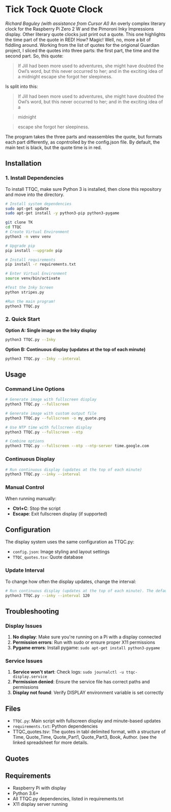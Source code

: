 # Tick Tock Quote Clock

*Richard Baguley (with assistance from Cursor AI)*
An overly complex literary clock for the Raspberry Pi Zero 2 W and the Pimoroni Inky Impressions display. Other literary quote clocks just print out a quote. This one highlights the time part of the quote in RED!
How? Magic! Well, no, more a bit of fiddling around. Working from the list of quotes for the origional Guardian project, I sliced the quotes into three parts: the first part, the time and the second part. 
So, this quote:

>If Jill had been more used to adventures, she might have doubted the Owl’s word, but this never occurred to her; and in the exciting idea of a midnight escape she forgot her sleepiness.

Is split into this:

>If Jill had been more used to adventures, she might have doubted the Owl’s word, but this never occurred to her; and in the exciting idea of a

>midnight 

>escape she forgot her sleepiness.

The program takes the three parts and reassembles the quote, but formats each part differently, as copntrolled by the config.json file. By default, the main text is black, but the quote time is in red. 

## Installation

### 1. Install Dependencies

To install TTQC, make sure Python 3 is installed, then clone this repository and move into the directory.

```bash
# Install system dependencies
sudo apt-get update
sudo apt-get install -y python3-pip python3-pygame

git clone TK
cd TTQC
# Create Virtual Environment
python3 -m venv venv

# Upgrade pip
pip install --upgrade pip

# Install requirements
pip install -r requirements.txt

# Enter Virtual Environment
source venv/bin/activate

#Test the Inky Screen
python stripes.py

#Run the main program!
python3 TTQC.py

```

### 2. Quick Start

**Option A: Single image on the Inky display**
```bash
python3 TTQC.py --Inky
```

**Option B: Continuous display (updates at the top of each minute)**
```bash
python3 TTQC.py --Inky --interval
```

## Usage

### Command Line Options

```bash
# Generate image with fullscreen display
python3 TTQC.py --fullscreen

# Generate image with custom output file
python3 TTQC.py --fullscreen -o my_quote.png

# Use NTP time with fullscreen display
python3 TTQC.py --fullscreen --ntp

# Combine options
python3 TTQC.py --fullscreen --ntp --ntp-server time.google.com
```

### Continuous Display

```bash
# Run continuous display (updates at the top of each minute)
python3 TTQC.py --inky --interval
```

### Manual Control

When running manually:
- **Ctrl+C**: Stop the script
- **Escape**: Exit fullscreen display (if supported)

## Configuration

The display system uses the same configuration as TTQC.py:

- `config.json`: Image styling and layout settings
- `TTQC_quotes.tsv`: Quote database

### Update Interval

To change how often the display updates, change the interval: 

```bash
# Run continuous display (updates at the top of each minute). The default is 60 seconds for a 1-minute clock
python3 TTQC.py --inky --interval 120
```

## Troubleshooting

### Display Issues

1. **No display**: Make sure you're running on a Pi with a display connected
2. **Permission errors**: Run with sudo or ensure proper X11 permissions
3. **Pygame errors**: Install pygame: `sudo apt-get install python3-pygame`

### Service Issues

1. **Service won't start**: Check logs: `sudo journalctl -u ttqc-display.service`
2. **Permission denied**: Ensure the service file has correct paths and permissions
3. **Display not found**: Verify DISPLAY environment variable is set correctly



## Files

- `TTQC.py`: Main script with fullscreen display and minute-based updates
- `requirements.txt`: Python dependencies
- TTQC_quotes.tsv: The quotes in tabl delimited format, with a structure of Time, Quote_Time, Quote_Part1, Quote_Part3, Book, Author. (see the linked spreadsheet for more details. 

## Quotes


## Requirements

- Raspberry Pi with display
- Python 3.6+
- All TTQC.py dependencies, listed in requirements.txt
- X11 display server running
